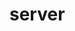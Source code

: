 # server

<!-- don't use npm and yarn at the same project -->
<!--
npm init -y //server create
npm install express --save // express install
yarn add express //express install with yarn
 -->
